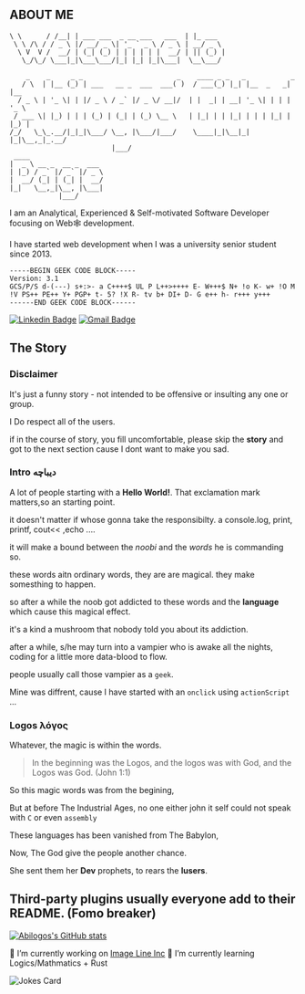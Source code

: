 ## ABOUT ME

```__        __   _                            _        
\ \      / /__| | ___ ___  _ __ ___   ___  | |_ ___  
 \ \ /\ / / _ \ |/ __/ _ \| '_ ` _ \ / _ \ | __/ _ \ 
  \ V  V /  __/ | (_| (_) | | | | | |  __/ | || (_) |
   \_/\_/ \___|_|\___\___/|_| |_| |_|\___|  \__\___/ 
                                                     
    _    _     _ _                       _    ____ _ _   _           _     
   / \  | |__ (_) | ___   __ _  ___  ___( )  / ___(_) |_| |__  _   _| |__  
  / _ \ | '_ \| | |/ _ \ / _` |/ _ \/ __|/  | |  _| | __| '_ \| | | | '_ \ 
 / ___ \| |_) | | | (_) | (_| | (_) \__ \   | |_| | | |_| | | | |_| | |_) |
/_/   \_\_.__/|_|_|\___/ \__, |\___/|___/    \____|_|\__|_| |_|\__,_|_.__/ 
                         |___/                                             
 ____                  
|  _ \ __ _  __ _  ___ 
| |_) / _` |/ _` |/ _ \
|  __/ (_| | (_| |  __/
|_|   \__,_|\__, |\___|
            |___/      

```

I am an Analytical, Experienced & Self-motivated Software Developer focusing on Web🕸️ development. 

I have started web development when I was a university senior student since 2013.


```
-----BEGIN GEEK CODE BLOCK-----
Version: 3.1
GCS/P/S d-(---) s+:>- a C++++$ UL P L++>++++ E- W+++$ N+ !o K- w+ !O M !V PS++ PE++ Y+ PGP+ t- 5? !X R- tv b+ DI+ D- G e++ h- r+++ y+++
------END GEEK CODE BLOCK------
```

[![Linkedin Badge](https://img.shields.io/badge/-alihakami-blue?style=flat-square&logo=Linkedin&logoColor=white&link=https://www.linkedin.com/in/ali-hakami-abilogos/)](https://tr.linkedin.com/in/ali-hakami-abilogos?trk=profile-badge) 
[![Gmail Badge](https://img.shields.io/badge/-dev.abi.log@gmail.com-c14438?style=flat-square&logo=Gmail&logoColor=white&link=mailto:dev.abi.log@gmail.com)](mailto:dev.abi.log@gmail.com)


## The Story


### Disclaimer
It's just a funny story - not intended to be offensive or insulting any one or group.

I Do respect all of the users.

if in the course of story, you fill uncomfortable, please skip the **story** and got to the next section cause I dont want to make you sad.

### Intro دیباچه
A lot of people starting with a **Hello World!**. That exclamation mark matters,so an starting point.

it doesn't matter if whose gonna take the responsibilty. a console.log, print, printf, cout<< ,echo ....

it will make a bound between the *noobi* and the *words* he is commanding so.

these words aitn ordinary words, they are are magical. they make somesthing to happen.

so after a while the noob got addicted to these words and the **language** which cause this magical effect.

it's a kind a mushroom that nobody told you about its addiction.

after a while, s/he may turn into a vampier who is awake all the nights, coding for a little more data-blood to flow.

people usually call those vampier as a `geek`.

Mine was diffrent, cause I have started with an `onclick` using `actionScript` ...

### Logos λόγος

Whatever, the magic is within the words.

> In the beginning was the Logos, and the logos was with God, and the Logos was God. (John 1:1)

So this magic words was from the begining,

But at before The Industrial Ages, no one either john it self could not speak with `C` or even `assembly` 

These languages has been vanished from The Babylon,

Now, The God give the people another chance.

She sent them her **Dev** prophets, to rears the **lusers**.


## Third-party plugins usually everyone add to their README. (Fomo breaker)

[![Abilogos's GitHub stats](https://github-readme-stats.vercel.app/api?username=abilogos&show_icons=true&theme=merko)](https://github.com/anuraghazra/github-readme-stats)

🔭 I’m currently working on [Image Line Inc](https://image-line.com)
🌱 I’m currently learning Logics/Mathmatics + Rust
<!--🏢 My [Career Github](https://github.com/Abi-Hakami)-->

![Jokes Card](https://readme-jokes.vercel.app/api)
